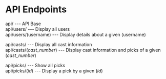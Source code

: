 API Endpoints
==============

api/ --- API Base  
api/users/ --- Display all users  
api/users/(username) --- Display details about a given (username)  
  
api/casts/ --- Display all cast information  
api/casts/(*cast\_number*) --- Display cast information and picks of a given (*cast\_number*)  
  
api/picks/ --- Show all picks  
api/picks/(*id*) --- Display a pick by a given (*id*)  
